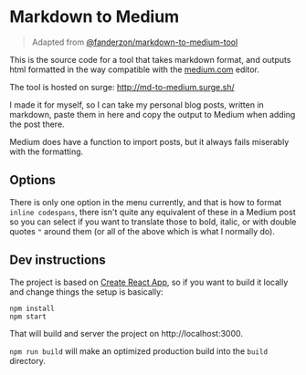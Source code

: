 # Markdown to Medium

> Adapted from [@fanderzon/markdown-to-medium-tool](https://github.com/fanderzon/markdown-to-medium-tool)

This is the source code for a tool that takes markdown format, and outputs html formatted in the way compatible with the  [medium.com](https://medium.com/) editor.

The tool is hosted on surge: http://md-to-medium.surge.sh/

I made it for myself, so I can take my personal blog posts, written in markdown, paste them in here and copy the output to Medium when adding the post there.

Medium does have a function to import posts, but it always fails miserably with the formatting.

## Options
There is only one option in the menu currently, and that is how to format `inline codespans`, there isn't quite any equivalent of these in a Medium post so you can select if you want to translate those to bold, italic, or with double quotes `"` around them (or all of the above which is what I normally do).

## Dev instructions

The project is based on [Create React App](https://github.com/facebookincubator/create-react-app), so if you want to build it locally and change things the setup is basically:

```
npm install
npm start
```

That will build and server the project on http://localhost:3000.

`npm run build` will make an optimized production build into the `build` directory.
